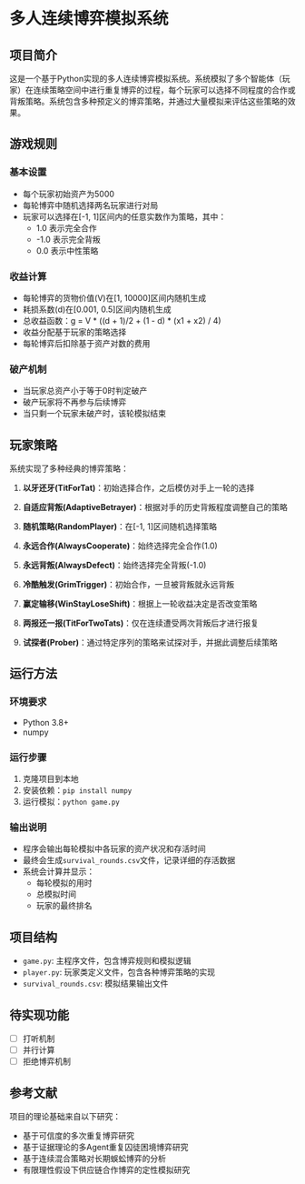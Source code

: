 # 多人连续博弈模拟系统

## 项目简介

这是一个基于Python实现的多人连续博弈模拟系统。系统模拟了多个智能体（玩家）在连续策略空间中进行重复博弈的过程，每个玩家可以选择不同程度的合作或背叛策略。系统包含多种预定义的博弈策略，并通过大量模拟来评估这些策略的效果。

## 游戏规则

### 基本设置
- 每个玩家初始资产为5000
- 每轮博弈中随机选择两名玩家进行对局
- 玩家可以选择在[-1, 1]区间内的任意实数作为策略，其中：
  - 1.0 表示完全合作
  - -1.0 表示完全背叛
  - 0.0 表示中性策略

### 收益计算
- 每轮博弈的货物价值(V)在[1, 10000]区间内随机生成
- 耗损系数(d)在[0.001, 0.5]区间内随机生成
- 总收益函数：g = V * ((d + 1)/2 + (1 - d) * (x1 + x2) / 4)
- 收益分配基于玩家的策略选择
- 每轮博弈后扣除基于资产对数的费用

### 破产机制
- 当玩家总资产小于等于0时判定破产
- 破产玩家将不再参与后续博弈
- 当只剩一个玩家未破产时，该轮模拟结束

## 玩家策略

系统实现了多种经典的博弈策略：

1. **以牙还牙(TitForTat)**：初始选择合作，之后模仿对手上一轮的选择

2. **自适应背叛(AdaptiveBetrayer)**：根据对手的历史背叛程度调整自己的策略

3. **随机策略(RandomPlayer)**：在[-1, 1]区间随机选择策略

4. **永远合作(AlwaysCooperate)**：始终选择完全合作(1.0)

5. **永远背叛(AlwaysDefect)**：始终选择完全背叛(-1.0)

6. **冷酷触发(GrimTrigger)**：初始合作，一旦被背叛就永远背叛

7. **赢定输移(WinStayLoseShift)**：根据上一轮收益决定是否改变策略

8. **两报还一报(TitForTwoTats)**：仅在连续遭受两次背叛后才进行报复

9. **试探者(Prober)**：通过特定序列的策略来试探对手，并据此调整后续策略

## 运行方法

### 环境要求
- Python 3.8+
- numpy

### 运行步骤
1. 克隆项目到本地
2. 安装依赖：`pip install numpy`
3. 运行模拟：`python game.py`

### 输出说明
- 程序会输出每轮模拟中各玩家的资产状况和存活时间
- 最终会生成`survival_rounds.csv`文件，记录详细的存活数据
- 系统会计算并显示：
  - 每轮模拟的用时
  - 总模拟时间
  - 玩家的最终排名

## 项目结构

- `game.py`: 主程序文件，包含博弈规则和模拟逻辑
- `player.py`: 玩家类定义文件，包含各种博弈策略的实现
- `survival_rounds.csv`: 模拟结果输出文件

## 待实现功能

- [ ] 打听机制
- [ ] 并行计算
- [ ] 拒绝博弈机制

## 参考文献

项目的理论基础来自以下研究：
- 基于可信度的多次重复博弈研究
- 基于证据理论的多Agent重复囚徒困境博弈研究
- 基于连续混合策略对长期蜈蚣博弈的分析
- 有限理性假设下供应链合作博弈的定性模拟研究
